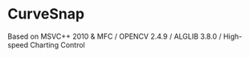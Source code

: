 CurveSnap
=========

Based on MSVC++ 2010 & MFC / OPENCV 2.4.9 / ALGLIB 3.8.0 / High-speed Charting Control
